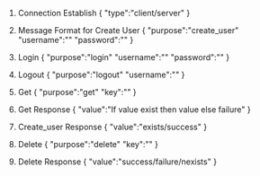 1. Connection Establish
	{
		"type":"client/server"
	}

2. Message Format for Create User
	{
		"purpose":"create_user"
		"username":""
		"password":""
	}

3. Login
	{
		"purpose":"login"
		"username":""
		"password":""
	}
	
4. Logout
	{
		"purpose":"logout"
		"username":""
	}
	
5. Get
	{
		"purpose":"get"
		"key":""
	}
	
6. Get Response
	{
		"value":"If value exist then value else failure"
	}

7. Create_user Response
	{
		"value":"exists/success"
	}

8. Delete
	{
		"purpose":"delete"
		"key":""
	}

9. Delete Response
	{
		"value":"success/failure/nexists"
	}
